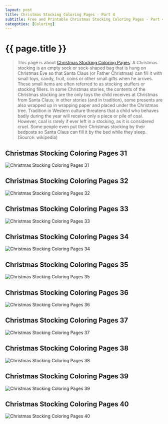 ```yaml
---
layout: post
title: Christmas Stocking Coloring Pages - Part 4
subtitle: Free and Printable Christmas Stocking Coloring Pages - Part 4
categoties: [Coloring]
---
```

{{ page.title }}
================
> This page is about [Christmas Stocking Coloring Pages](https://hoanghabelle.github.io/). A Christmas stocking is an empty sock or sock-shaped bag that is hung on Christmas Eve so that Santa Claus (or Father Christmas) can fill it with small toys, candy, fruit, coins or other small gifts when he arrives. These small items are often referred to as stocking stuffers or stocking fillers. In some Christmas stories, the contents of the Christmas stocking are the only toys the child receives at Christmas from Santa Claus; in other stories (and in tradition), some presents are also wrapped up in wrapping paper and placed under the Christmas tree. Tradition in Western culture threatens that a child who behaves badly during the year will receive only a piece or pile of coal. However, coal is rarely if ever left in a stocking, as it is considered cruel. Some people even put their Christmas stocking by their bedposts so Santa Claus can fill it by the bed while they sleep. (Source: wikipedia)

## Christmas Stocking Coloring Pages 31
![Christmas Stocking Coloring Pages 31](https://hoanghabelle.github.io/img/Christmas-Stocking-Coloring-Pages%20(31).jpg "Christmas Stocking Coloring Pages 31")

## Christmas Stocking Coloring Pages 32
![Christmas Stocking Coloring Pages 32](https://hoanghabelle.github.io/img/Christmas-Stocking-Coloring-Pages%20(32).jpg "Christmas Stocking Coloring Pages 32")

## Christmas Stocking Coloring Pages 33
![Christmas Stocking Coloring Pages 33](https://hoanghabelle.github.io/img/Christmas-Stocking-Coloring-Pages%20(33).jpg "Christmas Stocking Coloring Pages 33")

## Christmas Stocking Coloring Pages 34
![Christmas Stocking Coloring Pages 34](https://hoanghabelle.github.io/img/Christmas-Stocking-Coloring-Pages%20(34).jpg "Christmas Stocking Coloring Pages 34")

<script async src="//pagead2.googlesyndication.com/pagead/js/adsbygoogle.js"></script><ins class="adsbygoogle" style="display:block" data-ad-format="fluid" data-ad-layout-key="-8i+1w-dq+e9+ft" data-ad-client="ca-pub-6753140515841889" data-ad-slot="6190446671"></ins> <script> (adsbygoogle = window.adsbygoogle || []).push({}); </script>

## Christmas Stocking Coloring Pages 35
![Christmas Stocking Coloring Pages 35](https://hoanghabelle.github.io/img/Christmas-Stocking-Coloring-Pages%20(35).jpg "Christmas Stocking Coloring Pages 35")

## Christmas Stocking Coloring Pages 36
![Christmas Stocking Coloring Pages 36](https://hoanghabelle.github.io/img/Christmas-Stocking-Coloring-Pages%20(36).jpg "Christmas Stocking Coloring Pages 36")

## Christmas Stocking Coloring Pages 37
![Christmas Stocking Coloring Pages 37](https://hoanghabelle.github.io/img/Christmas-Stocking-Coloring-Pages%20(37).jpg "Christmas Stocking Coloring Pages 37")

## Christmas Stocking Coloring Pages 38
![Christmas Stocking Coloring Pages 38](https://hoanghabelle.github.io/img/Christmas-Stocking-Coloring-Pages%20(38).jpg "Christmas Stocking Coloring Pages 38")

<script async src="//pagead2.googlesyndication.com/pagead/js/adsbygoogle.js"></script><ins class="adsbygoogle" style="display:block" data-ad-format="fluid" data-ad-layout-key="-8i+1w-dq+e9+ft" data-ad-client="ca-pub-6753140515841889" data-ad-slot="6190446671"></ins> <script> (adsbygoogle = window.adsbygoogle || []).push({}); </script>

## Christmas Stocking Coloring Pages 39
![Christmas Stocking Coloring Pages 39](https://hoanghabelle.github.io/img/Christmas-Stocking-Coloring-Pages%20(39).jpg "Christmas Stocking Coloring Pages 39")

## Christmas Stocking Coloring Pages 40
![Christmas Stocking Coloring Pages 40](https://hoanghabelle.github.io/img/Christmas-Stocking-Coloring-Pages%20(40).jpg "Christmas Stocking Coloring Pages 40")

